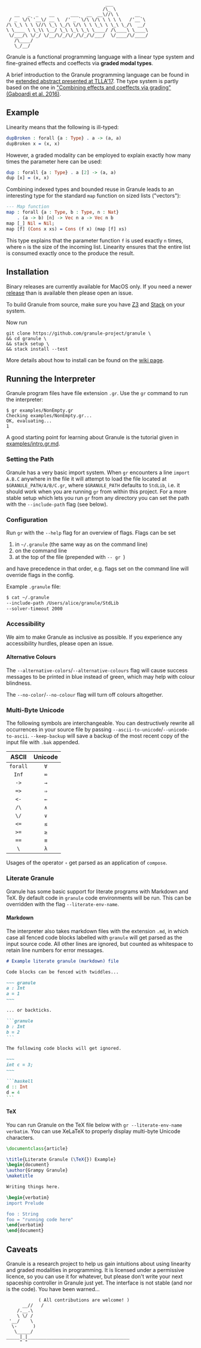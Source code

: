 ```
                                     ___
                                    /\_ \
   __   _  _    __      ___   __  __\//\ \      __
 / _  \/\`'__\/ __ \  /' _ `\/\ \/\ \ \ \ \   /'__`\
/\ \_\ \ \ \//\ \_\ \_/\ \/\ \ \ \_\ \ \_\ \_/\  __/
\ \____ \ \_\\ \__/ \_\ \_\ \_\ \____/ /\____\ \____\
 \/___/\ \/_/ \/__/\/_/\/_/\/_/\/___/  \/____/\/____/
   /\____/
   \_/__/
```

Granule is a functional programming language with a linear type system and
fine-grained effects and coeffects via **graded modal types**.

A brief introduction to the Granule programming language can be found in the
[extended abstract presented at TLLA'17][1]. The type system is partly based on
the one in ["Combining effects and coeffects via grading" (Gaboardi et al.
2016)][2].

[1]: https://www.cs.kent.ac.uk/people/staff/dao7/publ/combining-effects-and-coeffects-icfp16.pdf
[2]: http://www.cs.ox.ac.uk/conferences/fscd2017/preproceedings_unprotected/TLLA_Orchard.pdf

## Example

Linearity means that the following is ill-typed:

```idris
dupBroken : forall {a : Type} . a -> (a, a)
dupBroken x = (x, x)
```

However, a graded modality can be employed to explain exactly how many times the
parameter here can be used:

```idris
dup : forall {a : Type} . a [2] -> (a, a)
dup [x] = (x, x)
```

Combining indexed types and bounded reuse in Granule leads to an interesting type
for the standard `map` function on sized lists ("vectors"):

```idris
--- Map function
map : forall {a : Type, b : Type, n : Nat}
    . (a -> b) [n] -> Vec n a -> Vec n b
map [_] Nil = Nil;
map [f] (Cons x xs) = Cons (f x) (map [f] xs)
```

This type explains that the parameter function `f` is used exactly `n` times,
where `n` is the size of the incoming list. Linearity ensures that the entire
list is consumed exactly once to the produce the result.

## Installation

Binary releases are currently available for MacOS only. If you need a newer
[release](https://github.com/granule-project/granule/releases) than is available
then please open an issue.

To build Granule from source, make sure you have
[Z3](https://github.com/Z3Prover/z3) and
[Stack](https://docs.haskellstack.org/en/stable/README/) on your system.

Now run

    git clone https://github.com/granule-project/granule \
    && cd granule \
    && stack setup \
    && stack install --test

More details about how to install can be found on the [wiki
page](https://github.com/granule-project/granule/wiki/Installing-Granule).

## Running the Interpreter

Granule program files have file extension `.gr`. Use the `gr` command to run the interpreter:

    $ gr examples/NonEmpty.gr
    Checking examples/NonEmpty.gr...
    OK, evaluating...
    1

A good starting point for learning about Granule is the tutorial given in
[examples/intro.gr.md](https://github.com/granule-project/granule/blob/master/examples/intro.gr.md).

### Setting the Path

Granule has a very basic import system. When `gr` encounters a line `import
A.B.C` anywhere in the file it will attempt to load the file located at
`$GRANULE_PATH/A/B/C.gr`, where `$GRANULE_PATH` defaults to `StdLib`, i.e. it
should work when you are running `gr` from within this project. For a more
stable setup which lets you run `gr` from any directory you can set the path
with the `--include-path` flag (see below).

### Configuration

Run `gr` with the `--help` flag for an overview of flags. Flags can be set

  1. in `~/.granule` (the same way as on the command line)
  2. on the command line
  3. at the top of the file (prepended with `-- gr `)

and have precedence in that order, e.g. flags set on the command line will
override flags in the config.

Example `.granule` file:

~~~sh
$ cat ~/.granule
--include-path /Users/alice/granule/StdLib
--solver-timeout 2000
~~~

### Accessibility

We aim to make Granule as inclusive as possible. If you experience any
accessibility hurdles, please open an issue.

#### Alternative Colours

The `--alternative-colors`/`--alternative-colours` flag will cause success
messages to be printed in blue instead of green, which may help with colour
blindness.

The `--no-color`/`--no-colour` flag will turn off colours altogether.

### Multi-Byte Unicode

The following symbols are interchangeable. You can destructively rewrite all
occurrences in your source file by passing
`--ascii-to-unicode`/`--unicode-to-ascii`. `--keep-backup` will save a backup of
the most recent copy of the input file with `.bak` appended.

| ASCII | Unicode |
|:---:|:---:|
| `forall` | `∀` |
| `Inf` | `∞` |
| `->` | `→` |
| `=>` | `⇒` |
| `<-` | `←` |
| `/\` | `∧` |
| `\/` | `∨` |
| `<=` | `≤` |
| `>=` | `≥` |
| `==` | `≡` |
| `\` | `λ` |

Usages of the operator `∘` get parsed as an application of `compose`.

### Literate Granule

Granule has some basic support for literate programs with Markdown and TeX.
By default code in `granule` code environments will be run. This can be
overridden with the flag `--literate-env-name`.

#### Markdown

The interpreter also takes markdown files with the extension `.md`, in which
case all fenced code blocks labelled with `granule` will get parsed as the input
source code. All other lines are ignored, but counted as whitespace to retain
line numbers for error messages.

~~~~ markdown
# Example literate granule (markdown) file

Code blocks can be fenced with twiddles...

~~~ granule
a : Int
a = 1
~~~

... or backticks.

```granule
b : Int
b = 2
```

The following code blocks will get ignored.

~~~
int c = 3;
~~~

```haskell
d :: Int
d = 4
```
~~~~

#### TeX

You can run Granule on the TeX file below with `gr --literate-env-name verbatim`.
You can use XeLaTeX to properly display multi-byte Unicode characters.

~~~ tex
\documentclass{article}

\title{Literate Granule (\TeX{}) Example}
\begin{document}
\author{Grampy Granule}
\maketitle

Writing things here.

\begin{verbatim}
import Prelude

foo : String
foo = "running code here"
\end{verbatim}
\end{document}
~~~


## Caveats

Granule is a research project to help us gain intuitions about using linearity
and graded modalities in programming. It is licensed under a permissive licence,
so you can use it for whatever, but please don't write your next spaceship
controller in Granule just yet. The interface is not stable (and nor is the
code). You have been warned...

~~~
            ( All contributions are welcome! )
      __//   /
    /.__.\
    \ \/ /
 '__/    \
  \-      )
   \_____/
_____|_|______________________________________
     " "
~~~